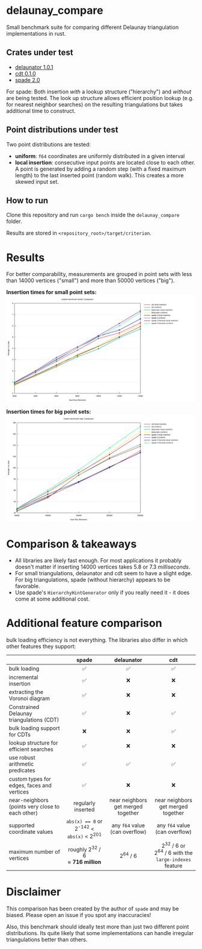 # delaunay_compare

Small benchmark suite for comparing different Delaunay triangulation implementations in rust.

## Crates under test

 - [delaunator 1.0.1](https://crates.io/crates/delaunator)
 - [cdt 0.1.0](https://crates.io/crates/cdt)
 - [spade 2.0](https://crates.io/crates/spade)

For spade: Both insertion *with* a lookup structure ("hierarchy") and *without* are being tested.
The look up structure allows efficient position lookup (e.g. for nearest neighbor searches) on the resulting triangulations but takes additional time to construct.

## Point distributions under test

Two point distributions are tested:
 - **uniform**: `f64` coordinates are uniformly distributed in a given interval
 - **local insertion**: consecutive input points are located close to each other. A point is generated by adding a random step (with a fixed maximum length) to the last inserted point (random walk). This creates a more skewed input set.

 ## How to run

 Clone this repository and run `cargo bench` inside the `delaunay_compare` folder.

 Results are stored in `<repository_root>/target/criterion`.

# Results

For better comparability, measurements are grouped in point sets with less than 14000 vertices ("small") and more than 50000 vertices ("big").

**Insertion times for small point sets:**
![Measurements on small inputs](lines_small.svg)

**Insertion times for big point sets:**
![Measurements on bigger inputs](lines_big.svg)

# Comparison & takeaways

 * All libraries are likely fast enough. For most applications it probably doesn't matter if inserting 14000 vertices takes 5.8 or 7.3 *milliseconds*.
 * For small triangulations, delaunator and cdt seem to have a slight edge. For big triangulations, spade (without hierarchy) appears to be favorable.
 * Use spade's `HierarchyHintGenerator` only if you really need it - it does come at some additional cost.

 # Additional feature comparison

bulk loading efficiency is not everything. The libraries also differ in which other features they support:

|                                                  |                   spade                  |             delaunator             |                 cdt                |
|--------------------------------------------------|:----------------------------------------:|:----------------------------------:|:----------------------------------:|
| bulk loading                                     |                     ✅                   |                  ✅                |                  ✅                |
| incremental insertion                            |                     ✅                   |                  ❌                |                  ❌                |
| extracting the Voronoi diagram                   |                     ✅                   |                  ❌                |                  ❌                |
| Constrained Delaunay triangulations (CDT)        |                     ✅                   |                  ❌                |                  ✅                |
| bulk loading support for CDTs                    |                     ❌                   |                  ❌                |                  ✅                |
| lookup structure for efficient searches          |                     ✅                   |                  ❌                |                  ❌                |
| use robust arithmetic predicates                 |                     ✅                   |                  ✅                |                  ✅                |
| custom types for edges, faces and vertices       |                     ✅                   |                  ❌                |                  ❌                |
| near-neighbors (points very close to each other) | regularly inserted                       | near neighbors get merged together | near neighbors get merged together |
| supported coordinate values                      | `abs(x) == 0` or 2<sup>-142</sup> < `abs(x)` < 2<sup>201</sup> | any `f64` value (can overflow)     | any `f64` value (can overflow)     |
| maximum number of vertices                       | roughly 2<sup>32</sup> / 6 <br> ≈ **716 million** | 2<sup>64</sup> / 6 | 2<sup>32</sup> / 6 or <br> 2<sup>64</sup> / 6 with the `large-indexes` feature |

# Disclaimer

This comparison has been created by the author of `spade` and may be biased. Please open an issue if you spot any inaccuracies!

Also, this benchmark should ideally test more than just two different point distributions. Its quite likely that some implementations can handle irregular triangulations better than others.